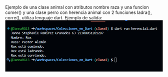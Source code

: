Ejemplo de una clase animal con atributos nombre raza y una funcion comer() y una clase perro con herencia animal con 2 funciones ladra(), corre(), utiliza lenguaje dart.
Ejemplo de salida:
![alt text](image-9.png)